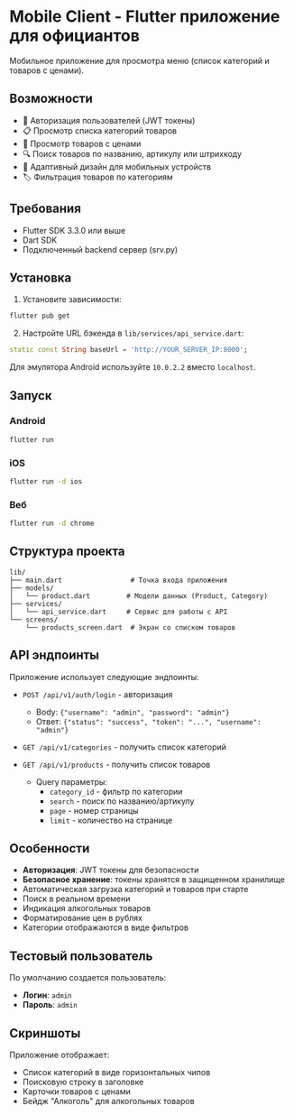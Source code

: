 # Mobile Client - Flutter приложение для официантов

Мобильное приложение для просмотра меню (список категорий и товаров с ценами).

## Возможности

- 🔐 Авторизация пользователей (JWT токены)
- 📋 Просмотр списка категорий товаров
- 🍕 Просмотр товаров с ценами
- 🔍 Поиск товаров по названию, артикулу или штрихкоду
- 📱 Адаптивный дизайн для мобильных устройств
- 🏷️ Фильтрация товаров по категориям

## Требования

- Flutter SDK 3.3.0 или выше
- Dart SDK
- Подключенный backend сервер (srv.py)

## Установка

1. Установите зависимости:
```bash
flutter pub get
```

2. Настройте URL бэкенда в `lib/services/api_service.dart`:
```dart
static const String baseUrl = 'http://YOUR_SERVER_IP:8000';
```

Для эмулятора Android используйте `10.0.2.2` вместо `localhost`.

## Запуск

### Android
```bash
flutter run
```

### iOS
```bash
flutter run -d ios
```

### Веб
```bash
flutter run -d chrome
```

## Структура проекта

```
lib/
├── main.dart                 # Точка входа приложения
├── models/
│   └── product.dart         # Модели данных (Product, Category)
├── services/
│   └── api_service.dart     # Сервис для работы с API
└── screens/
    └── products_screen.dart  # Экран со списком товаров
```

## API эндпоинты

Приложение использует следующие эндпоинты:

- `POST /api/v1/auth/login` - авторизация
  - Body: `{"username": "admin", "password": "admin"}`
  - Ответ: `{"status": "success", "token": "...", "username": "admin"}`
  
- `GET /api/v1/categories` - получить список категорий
- `GET /api/v1/products` - получить список товаров
  - Query параметры:
    - `category_id` - фильтр по категории
    - `search` - поиск по названию/артикулу
    - `page` - номер страницы
    - `limit` - количество на странице

## Особенности

- **Авторизация**: JWT токены для безопасности
- **Безопасное хранение**: токены хранятся в защищенном хранилище
- Автоматическая загрузка категорий и товаров при старте
- Поиск в реальном времени
- Индикация алкогольных товаров
- Форматирование цен в рублях
- Категории отображаются в виде фильтров

## Тестовый пользователь

По умолчанию создается пользователь:
- **Логин**: `admin`
- **Пароль**: `admin`

## Скриншоты

Приложение отображает:
- Список категорий в виде горизонтальных чипов
- Поисковую строку в заголовке
- Карточки товаров с ценами
- Бейдж "Алкоголь" для алкогольных товаров
